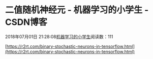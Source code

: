 
# 二值随机神经元 - 机器学习的小学生 - CSDN博客


2018年07月01日 21:28:08[机器学习的小学生](https://me.csdn.net/xuluhui123)阅读数：111


[https://r2rt.com/binary-stochastic-neurons-in-tensorflow.html](https://r2rt.com/binary-stochastic-neurons-in-tensorflow.html)


